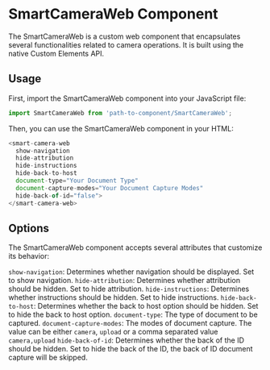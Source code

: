 # SmartCameraWeb Component

The SmartCameraWeb is a custom web component that encapsulates several functionalities related to camera operations. It is built using the native Custom Elements API.

## Usage

First, import the SmartCameraWeb component into your JavaScript file:

```js
import SmartCameraWeb from 'path-to-component/SmartCameraWeb';
```

Then, you can use the SmartCameraWeb component in your HTML:

```js
<smart-camera-web
  show-navigation
  hide-attribution 
  hide-instructions
  hide-back-to-host
  document-type="Your Document Type"
  document-capture-modes="Your Document Capture Modes"
  hide-back-of-id="false">
</smart-camera-web>
```

## Options

The SmartCameraWeb component accepts several attributes that customize its behavior:

`show-navigation`: Determines whether navigation should be displayed. Set to show navigation.
`hide-attribution`: Determines whether attribution should be hidden. Set to hide attribution.
`hide-instructions`: Determines whether instructions should be hidden. Set to hide instructions.
`hide-back-to-host`: Determines whether the back to host option should be hidden. Set to hide the back to host option.
`document-type`: The type of document to be captured.
`document-capture-modes`: The modes of document capture. The value can be either `camera`, `upload` or a comma separated value `camera,upload`
`hide-back-of-id`: Determines whether the back of the ID should be hidden. Set to hide the back of the ID, the back of ID document capture will be skipped.
